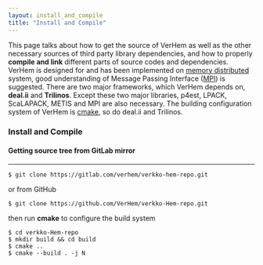 ```yaml
---
layout: install_and_compile
title: "Install and Compile"
---
```


This page talks about how to get the source of VerHem as well as the other necessary sources of third party library dependencies, and how to properly **compile and link** different parts of source codes and dependencies. VerHem is designed for and has been implemented on [memory distributed](https://en.wikipedia.org/wiki/Distributed_memory) system, good understanding of Message Passing Interface ([MPI](https://en.wikipedia.org/wiki/Message_Passing_Interface)) is suggested. There are two major frameworks, which VerHem depends on, **deal.ii** and **Trilinos**. Except these two major libraries, p4est, LPACK, ScaLAPACK, METIS and MPI are also necessary. The building configuration system of VerHem is [cmake](https://cmake.org/), so do deal.ii and Trilinos. 

<h3 class="fw-bold border-bottom pb-3 mb-5">Install and Compile</h3>

<h4 class="fw-bold border-bottom pb-3 mb-5">Getting source tree from GitLab mirror</h4>

------------------
```shell
$ git clone https://gitlab.com/verhem/verkko-hem-repo.git
```
or from GitHub
```shell
$ git clone https://github.com/VerHem/verkko-Hem-repo.git
```
then run **cmake** to configure the build system
```shell
$ cd verkko-Hem-repo
$ mkdir build && cd build
$ cmake ..
$ cmake --build . -j N
```